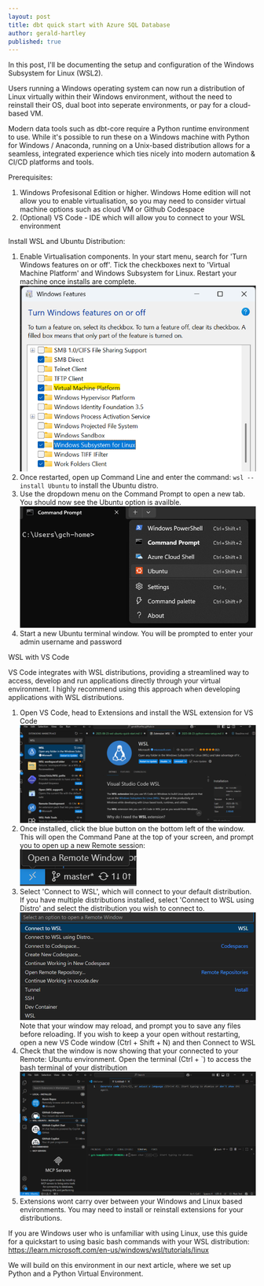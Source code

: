 ```yaml
---
layout: post
title: dbt quick start with Azure SQL Database
author: gerald-hartley
published: true
---
```


In this post, I'll be documenting the setup and configuration of the Windows Subsystem for Linux (WSL2).

Users running a Windows operating system can now run a distribution of Linux virtually within their Windows environment, without the need to reinstall their OS, dual boot into seperate environments, or pay for a cloud-based VM.

Modern data tools such as dbt-core require a Python runtime environment to use. While it's possible to run these on a Windows machine with Python for Windows / Anaconda, running on a Unix-based distribution allows for a seamless, integrated experience which ties nicely into modern automation & CI/CD platforms and tools.

Prerequisites:

1. Windows Profesisonal Edition or higher. Windows Home edition will not allow you to enable virtualisation, so you may need to consider virtual machine options such as cloud VM or Github Codespace
2. (Optional) VS Code - IDE which will allow you to connect to your WSL environment

Install WSL and Ubuntu Distribution:

1. Enable Virtualisation components. In your start menu, search for 'Turn Windows features on or off'. Tick the checkboxes next to 'Virtual Machine Platform' and Windows Subsystem for Linux. Restart your machine once installs are complete.
![Tick checkboxes for WSL and Virtual Machine Platform](image.png)
2. Once restarted, open up Command Line and enter the command: ```wsl --install Ubuntu``` to install the Ubuntu distro.
3. Use the dropdown menu on the Command Prompt to open a new tab. You should now see the Ubuntu option is availble.
![Ubuntu option in command prompt](image-1.png)
4. Start a new Ubuntu terminal window. You will be prompted to enter your admin username and password

WSL with VS Code

VS Code integrates with WSL distributions, providing a streamlined way to access, develop and run applications directly through your virtual environment. I highly recommend using this approach when developing applications with WSL distributions.

1. Open VS Code, head to Extensions and install the WSL extension for VS Code
![alt text](image-2.png)
2. Once installed, click the blue button on the bottom left of the window. This will open the Command Pane at the top of your screen, and prompt you to open up a new Remote session:
![alt text](image-3.png)
3. Select 'Connect to WSL', which will connect to your default distribution. If you have multiple distributions installed, select 'Connect to WSL using Distro' and select the distribution you wish to connect to. 
![alt text](image-4.png)
Note that your window may reload, and prompt you to save any files before reloading. If you wish to keep a your open without restarting, open a new VS Code window (Ctrl + Shift + N) and then Connect to WSL
4. Check that the window is now showing that your connected to your Remote: Ubuntu environment. Open the terminal (Ctrl + `) to access the bash terminal of your distribution
![alt text](image-5.png)
5. Extensions wont carry over between your Windows and Linux based environments. You may need to install or reinstall extensions for your distributions.

If you are Windows user who is unfamiliar with using Linux, use this guide for a quickstart to using basic bash commands with your WSL distribution: https://learn.microsoft.com/en-us/windows/wsl/tutorials/linux


We will build on this environment in our next article, where we set up Python and a Python Virtual Environment.